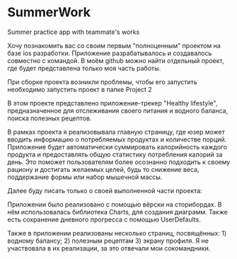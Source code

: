 # SummerWork
Summer practice app with teammate's works

Хочу познакомить вас со своим первым "полноценным" проектом на базе ios разработки.
Приложение разрабатывалось и создавалось совместно с командой.
В моём github можно найти отдельный проект, где будет представлена только моя часть работы.

При сборке проекта возникли проблемы, чтобы его запустить необходимо запустить проект в папке Project 2

В этом проекте представлено приложение-трекер "Healthy lifestyle", предназначенное для отслеживания своего питания и водного баланса, поиска полезных рецептов.

В рамках проекта я реализовывала главную страницу, где юзер может вводить информацию о потребляемых продуктах и количестве порций. Приложение будет автоматически суммировать калорийность каждого продукта и предоставлять общую статистику потребления калорий за день. Это поможет пользователям более осознанно подходить к своему рациону и достигать желаемых целей, будь то снижение веса, поддержание формы или набор мышечной массы.

Далее буду писать только о своей выполненной части проекта:

Приложении было реализовано с помощью вёрски на сторибордах. В нём использовалась библиотека Charts, для создания диаграмм. Также есть сохранение дневного прогресса с помощью UserDefaults. 

Также в приложении реализованы несколько страниц, посвящённых: 1) водному балансу; 2) полезным рецептам 3) экрану профиля.
Я не участвовала в их реализации, за это отвечали мои сокомандники.







